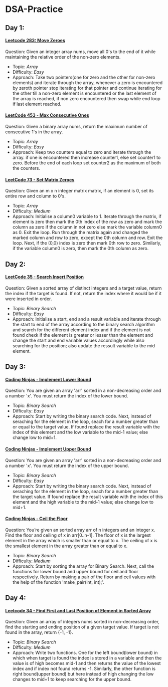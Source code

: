 # DSA-Practice #
## Day 1: ##
  #### [Leetcode 283: Move Zeroes](https://leetcode.com/problems/move-zeroes/) ####
  Question: Given an integer array nums, move all 0's to the end of it while maintaining the relative order of the non-zero elements.
  - Topic: *Array*
  - Difficulty: *Easy*
  - Approach: Take two pointers(one for zero and the other for non-zero elements) and iterate through the array, whenever a zero is encountered by zeroth pointer stop iterating for that pointer and continue iterating for the other till a non-zero element is encountered or the last element of the array is reached, if non zero encountered then swap while end loop if last element reached.

   #### [LeetCode 453 - Max Consecutive Ones](https://leetcode.com/problems/max-consecutive-ones/) ####
   Question: Given a binary array nums, return the maximum number of consecutive 1's in the array.
   - Topic: *Array*
   - Difficulty: *Easy*
   - Approach: Keep two counters equal to zero and iterate through the array. if one is encountered then increase counter1, else set counter1 to zero. Before the end of each loop set counter2 as the maximum of both the counters.

   #### [LeetCode 73 - Set Matrix Zeroes](https://leetcode.com/problems/set-matrix-zeroes/) ####
   Question: Given an m x n integer matrix matrix, if an element is 0, set its entire row and column to 0's.
   - Topic: *Array*
   - Difficulty: *Medium*
   - Approach: Initialise a column0 variable to 1. Iterate through the matrix, if element is zero then mark the 0th index of the row as zero and mark the column as zero if the column in not zero else mark the variable column0 as 0. Exit the loop. Run through the matrix again and changed the marked column and row to zero, except the 0th column and row. Exit the loop. Next, if the (0,0) index is zero then mark 0th row to zero. Similarly, if the variable column0 is zero, then mark the 0th column as zero.

## Day 2: ##
#### [LeetCode 35 - Search Insert Position](https://leetcode.com/problems/search-insert-position/) ####
   Question: Given a sorted array of distinct integers and a target value, return the index if the target is found. If not, return the index where it would be if it were inserted in order.
   - Topic: *Binary Search*
   - Difficulty: *Easy*
   - Approach: Initialise a start, end and a result variable and iterate through the start to end of the array according to the binary search algorithm and search for the different element index and if the element is not found chexk if the element is greater or lesser than the element and change the start and end variable values accordingly while also searching for the position; also update the ressult variable to the mid element.

## Day 3: ##
#### [Coding Ninjas - Implement Lower Bound](https://www.codingninjas.com/codestudio/problems/lower-bound_8165382?utm_source=youtube&utm_medium=affiliate&utm_campaign=codestudio_Striver_BinarySeries) ####
   Question: You are given an array 'arr' sorted in a non-decreasing order and a number 'x'. You must return the index of the lower bound.
   - Topic: *Binary Search*
   - Difficulty: *Easy*
   - Approach: Start by writing the binary search code. Next, instead of seraching for the element in the loop, seach for a number greater than or equal to the target value. If found replace the result variable with the index of this element and the low variable to the mid-1 value; else change low to mid+1.

#### [Coding Ninjas - Implement Upper Bound](https://www.codingninjas.com/codestudio/problems/implement-upper-bound_8165383?utm_source=youtube&utm_medium=affiliate&utm_campaign=codestudio_Striver_BinarySeries) ####
   Question: You are given an array 'arr' sorted in a non-decreasing order and a number 'x'. You must return the index of the upper bound.
   - Topic: *Binary Search*
   - Difficulty: *Easy*
   - Approach: Start by writing the binary search code. Next, instead of seraching for the element in the loop, seach for a number greater than the target value. If found replace the result variable with the index of this element and the high variable to the mid-1 value; else change low to mid+1.

#### [Coding Ninjas - Ceil the Floor]() ####
   Question: You’re given an sorted array arr of n integers and an integer x. Find the floor and ceiling of x in arr\[0..n-1]. The floor of x is the largest element in the array which is smaller than or equal to x. The ceiling of x is the smallest element in the array greater than or equal to x.
   - Topic: *Binary Search*
   - Difficulty: *Medium*
   - Approach: Start by sorting the array for Binary Search. Next, call the functions for lower bound and upper bound for ceil and floor respectively. Return by making a pair of the floor and ceil values with the help of the function 'make_pair(int, int);'.

## Day 4: ##
  #### [Leetcode 34 - Find First and Last Position of Element in Sorted Array](https://leetcode.com/problems/find-first-and-last-position-of-element-in-sorted-array/) ####
  Question: Given an array of integers nums sorted in non-decreasing order, find the starting and ending position of a given target value. If target is not found in the array, return {-1, -1}.
  - Topic: *Binary Search*
  - Difficulty: *Medium*
  - Approach: Write two functions. One for the left bound(lower bound) in which when target is found the index is stored in a variable and then the value is of high becomes mid-1 and then returns the value of the lowest index and if index not found returns -1. Similarly, the other function is right bound(upper bound) but here instead of high changing the low changes to mid+1 to keep searching for the upper bound.
